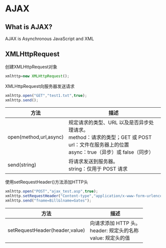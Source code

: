# AJAX

## What is AJAX?

AJAX is Asynchronous JavaScript and XML

## XMLHttpRequest

创建XMLHttpRequest对象

```javascript
xmlhttp=new XMLHttpRequest();
```

XMLHttpRequest向服务器发送请求

```javascript
xmlhttp.open("GET","test1.txt",true);
xmlhttp.send();
```

|方法|描述|
|--|--|
|open(method,url,async)|规定请求的类型、URL 以及是否异步处理请求。<br>method：请求的类型；GET 或 POST<br>url：文件在服务器上的位置<br>async：true（异步）或 false（同步）|
|send(string)|将请求发送到服务器。<br>string：仅用于 POST 请求|

使用setRequestHeader()方法添加HTTP头

```javascript
xmlhttp.open("POST","ajax_test.asp",true);
xmlhttp.setRequestHeader("Content-type","application/x-www-form-urlencoded");
xmlhttp.send("fname=Bill&lname=Gates");
```

|方法|描述|
|--|--|
|setRequestHeader(header,value)|向请求添加 HTTP 头。<br>header: 规定头的名称<br>value: 规定头的值|